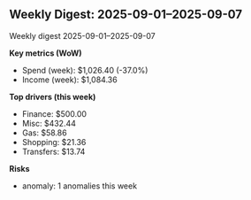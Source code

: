 ## Weekly Digest: 2025-09-01–2025-09-07
Weekly digest 2025-09-01–2025-09-07

**Key metrics (WoW)**
- Spend (week): $1,026.40 (-37.0%)
- Income (week): $1,084.36

**Top drivers (this week)**
- Finance: $500.00
- Misc: $432.44
- Gas: $58.86
- Shopping: $21.36
- Transfers: $13.74

**Risks**
- anomaly: 1 anomalies this week
